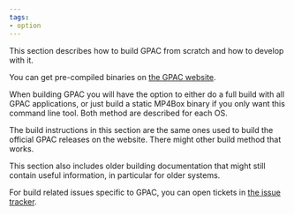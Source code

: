 ```yaml
---
tags:
- option
---
```



This section describes how to build GPAC from scratch and how to develop with it. 

You can get pre-compiled binaries on [the GPAC website](https://gpac.io/downloads/gpac-nightly-builds/).

When building GPAC you will have the option to either do a full build with all GPAC applications, or just build a static MP4Box binary if you only want this command line tool. Both method are described for each OS. 

The build instructions in this section are the same ones used to build the official GPAC releases on the website. There might other build method that works. 

This section also includes older building documentation that might still contain useful information, in particular for older systems. 

For build related issues specific to GPAC, you can open tickets in [the issue tracker](https://github.com/gpac/gpac/issues).
